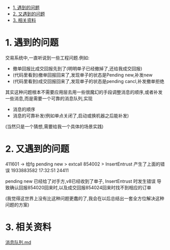 

<!-- TOC -->

- [1. 遇到的问题](#1-遇到的问题)
- [2. 又遇到的问题](#2-又遇到的问题)
- [3. 相关资料](#3-相关资料)

<!-- /TOC -->


# 1. 遇到的问题
交易系统中,一直听说到一些工程问题.例如:
* 撤单回报比成交回报先到了(明明单子已经撤掉了,还给我成交回报)
* (代码里看到)撤单回报回来了,发现单子的状态是Pending new,补发new
* (代码里看到)成交回报回来了,发现单子的状态是pending cancl,补发撤单拒绝

其实这种问题根本不需要应用层去用一些很魔幻的手段调整消息的顺序,或者补发一些消息,而是需要一个可靠的消息队列,实现
* 消息的顺序
* 消息的可靠补发(例如单点关闭了,启动或换机器之后能补发)

(当然只是一个猜想,需要给我一个具体的场景实践)

# 2. 又遇到的问题

411601 -> 给fg pending new > extcall 854002 > InsertEntrust 产生了上面的错误  1933883582 17:32:51 24411

pending new 已经给了对手方,v8已经收到了单子, InsertEntrust 时发生错误
导致确认回报854020回来时,以及成交回报854024回来时找不到相应的订单

(我觉得这世界上没有比这种问题更蠢的了,我会在以后总结出一套全方位解决这种问题的方案)

# 3. 相关资料

[消息队列.md](../micro_service/消息队列.md)
